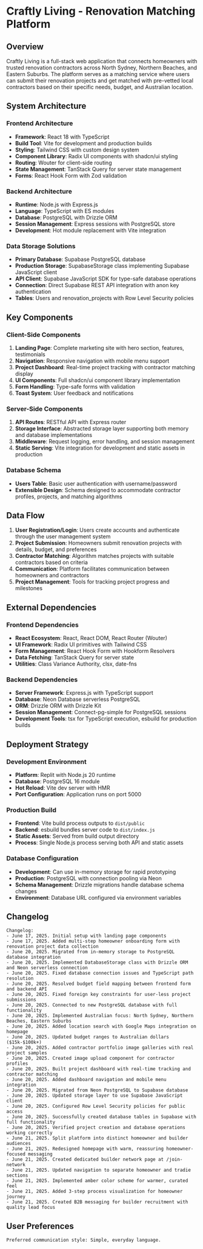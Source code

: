 # Craftly Living - Renovation Matching Platform

## Overview

Craftly Living is a full-stack web application that connects homeowners with trusted renovation contractors across North Sydney, Northern Beaches, and Eastern Suburbs. The platform serves as a matching service where users can submit their renovation projects and get matched with pre-vetted local contractors based on their specific needs, budget, and Australian location.

## System Architecture

### Frontend Architecture
- **Framework**: React 18 with TypeScript
- **Build Tool**: Vite for development and production builds
- **Styling**: Tailwind CSS with custom design system
- **Component Library**: Radix UI components with shadcn/ui styling
- **Routing**: Wouter for client-side routing
- **State Management**: TanStack Query for server state management
- **Forms**: React Hook Form with Zod validation

### Backend Architecture
- **Runtime**: Node.js with Express.js
- **Language**: TypeScript with ES modules
- **Database**: PostgreSQL with Drizzle ORM
- **Session Management**: Express sessions with PostgreSQL store
- **Development**: Hot module replacement with Vite integration

### Data Storage Solutions
- **Primary Database**: Supabase PostgreSQL database
- **Production Storage**: SupabaseStorage class implementing Supabase JavaScript client
- **API Client**: Supabase JavaScript SDK for type-safe database operations
- **Connection**: Direct Supabase REST API integration with anon key authentication
- **Tables**: Users and renovation_projects with Row Level Security policies

## Key Components

### Client-Side Components
1. **Landing Page**: Complete marketing site with hero section, features, testimonials
2. **Navigation**: Responsive navigation with mobile menu support
3. **Project Dashboard**: Real-time project tracking with contractor matching display
4. **UI Components**: Full shadcn/ui component library implementation
5. **Form Handling**: Type-safe forms with validation
6. **Toast System**: User feedback and notifications

### Server-Side Components
1. **API Routes**: RESTful API with Express router
2. **Storage Interface**: Abstracted storage layer supporting both memory and database implementations
3. **Middleware**: Request logging, error handling, and session management
4. **Static Serving**: Vite integration for development and static assets in production

### Database Schema
- **Users Table**: Basic user authentication with username/password
- **Extensible Design**: Schema designed to accommodate contractor profiles, projects, and matching algorithms

## Data Flow

1. **User Registration/Login**: Users create accounts and authenticate through the user management system
2. **Project Submission**: Homeowners submit renovation projects with details, budget, and preferences
3. **Contractor Matching**: Algorithm matches projects with suitable contractors based on criteria
4. **Communication**: Platform facilitates communication between homeowners and contractors
5. **Project Management**: Tools for tracking project progress and milestones

## External Dependencies

### Frontend Dependencies
- **React Ecosystem**: React, React DOM, React Router (Wouter)
- **UI Framework**: Radix UI primitives with Tailwind CSS
- **Form Management**: React Hook Form with Hookform Resolvers
- **Data Fetching**: TanStack Query for server state
- **Utilities**: Class Variance Authority, clsx, date-fns

### Backend Dependencies
- **Server Framework**: Express.js with TypeScript support
- **Database**: Neon Database serverless PostgreSQL
- **ORM**: Drizzle ORM with Drizzle Kit
- **Session Management**: Connect-pg-simple for PostgreSQL sessions
- **Development Tools**: tsx for TypeScript execution, esbuild for production builds

## Deployment Strategy

### Development Environment
- **Platform**: Replit with Node.js 20 runtime
- **Database**: PostgreSQL 16 module
- **Hot Reload**: Vite dev server with HMR
- **Port Configuration**: Application runs on port 5000

### Production Build
- **Frontend**: Vite build process outputs to `dist/public`
- **Backend**: esbuild bundles server code to `dist/index.js`
- **Static Assets**: Served from build output directory
- **Process**: Single Node.js process serving both API and static assets

### Database Configuration
- **Development**: Can use in-memory storage for rapid prototyping
- **Production**: PostgreSQL with connection pooling via Neon
- **Schema Management**: Drizzle migrations handle database schema changes
- **Environment**: Database URL configured via environment variables

## Changelog

```
Changelog:
- June 17, 2025. Initial setup with landing page components
- June 17, 2025. Added multi-step homeowner onboarding form with renovation project data collection
- June 20, 2025. Migrated from in-memory storage to PostgreSQL database integration
- June 20, 2025. Implemented DatabaseStorage class with Drizzle ORM and Neon serverless connection
- June 20, 2025. Fixed database connection issues and TypeScript path resolution
- June 20, 2025. Resolved budget field mapping between frontend form and backend API
- June 20, 2025. Fixed foreign key constraints for user-less project submissions
- June 20, 2025. Connected to new PostgreSQL database with full functionality
- June 20, 2025. Implemented Australian focus: North Sydney, Northern Beaches, Eastern Suburbs
- June 20, 2025. Added location search with Google Maps integration on homepage
- June 20, 2025. Updated budget ranges to Australian dollars ($15k-$100k+)
- June 20, 2025. Added contractor portfolio image galleries with real project samples
- June 20, 2025. Created image upload component for contractor profiles
- June 20, 2025. Built project dashboard with real-time tracking and contractor matching
- June 20, 2025. Added dashboard navigation and mobile menu integration
- June 20, 2025. Migrated from Neon PostgreSQL to Supabase database
- June 20, 2025. Updated storage layer to use Supabase JavaScript client
- June 20, 2025. Configured Row Level Security policies for public access
- June 20, 2025. Successfully created database tables in Supabase with full functionality
- June 20, 2025. Verified project creation and database operations working correctly
- June 21, 2025. Split platform into distinct homeowner and builder audiences
- June 21, 2025. Redesigned homepage with warm, reassuring homeowner-focused messaging
- June 21, 2025. Created dedicated builder network page at /join-network
- June 21, 2025. Updated navigation to separate homeowner and tradie sections
- June 21, 2025. Implemented amber color scheme for warmer, curated feel
- June 21, 2025. Added 3-step process visualization for homeowner journey
- June 21, 2025. Created B2B messaging for builder recruitment with quality lead focus
```

## User Preferences

```
Preferred communication style: Simple, everyday language.
```